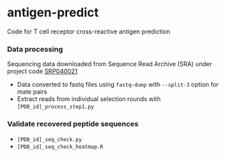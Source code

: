 # antigen-predict
Code for T cell receptor cross-reactive antigen prediction

### Data processing

Sequencing data downloaded from Sequence Read Archive (SRA) under project code [SRP040021](http://www.ncbi.nlm.nih.gov/Traces/sra/sra.cgi?study=SRP040021)

- Data converted to fastq files using `fastq-dump` with `--split-3` option for mate pairs
- Extract reads from individual selection rounds with `[PDB_id]_process_step1.py` 

### Validate recovered peptide sequences
- `[PDB_id]_seq_check.py`
- `[PDB_id]_seq_check_heatmap.R`



